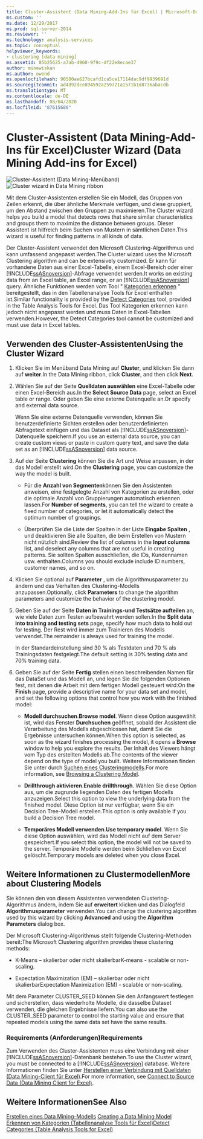 ```yaml
---
title: Cluster-Assistent (Data Mining-Add-Ins für Excel) | Microsoft-Dokumentation
ms.custom: ''
ms.date: 12/29/2017
ms.prod: sql-server-2014
ms.reviewer: ''
ms.technology: analysis-services
ms.topic: conceptual
helpviewer_keywords:
- clustering [data mining]
ms.assetid: 85b25625-a7ab-4960-9f9c-df22e8ecae37
author: minewiskan
ms.author: owend
ms.openlocfilehash: 90500ae627bcafd1ca5ce17114dac9df9939691d
ms.sourcegitcommit: ad4d92dce894592a259721a1571b1d8736abacdb
ms.translationtype: MT
ms.contentlocale: de-DE
ms.lasthandoff: 08/04/2020
ms.locfileid: "87615686"
---
```

# <a name="cluster-wizard-data-mining-add-ins-for-excel"></a><span data-ttu-id="31568-102">Cluster-Assistent (Data Mining-Add-Ins für Excel)</span><span class="sxs-lookup"><span data-stu-id="31568-102">Cluster Wizard (Data Mining Add-ins for Excel)</span></span>
  <span data-ttu-id="31568-103">![Cluster-Assistent (Data Mining-Menüband)](media/dmc-cluster.gif "Cluster-Assistent (Data Mining-Menüband)")</span><span class="sxs-lookup"><span data-stu-id="31568-103">![Cluster wizard in Data Mining ribbon](media/dmc-cluster.gif "Cluster wizard in Data Mining ribbon")</span></span>  
  
 <span data-ttu-id="31568-104">Mit dem Cluster-Assistenten erstellen Sie ein Modell, das Gruppen von Zeilen erkennt, die über ähnliche Merkmale verfügen, und diese gruppiert, um den Abstand zwischen den Gruppen zu maximieren.</span><span class="sxs-lookup"><span data-stu-id="31568-104">The Cluster wizard helps you build a model that detects rows that share similar characteristics and groups them to maximize the distance between groups.</span></span> <span data-ttu-id="31568-105">Dieser Assistent ist hilfreich beim Suchen von Mustern in sämtlichen Daten.</span><span class="sxs-lookup"><span data-stu-id="31568-105">This wizard is useful for finding patterns in all kinds of data.</span></span>  
  
 <span data-ttu-id="31568-106">Der Cluster-Assistent verwendet den Microsoft Clustering-Algorithmus und kann umfassend angepasst werden.</span><span class="sxs-lookup"><span data-stu-id="31568-106">The Cluster wizard uses the Microsoft Clustering algorithm and can be extensively customized.</span></span> <span data-ttu-id="31568-107">Er kann für vorhandene Daten aus einer Excel-Tabelle, einem Excel-Bereich oder einer [!INCLUDE[ssASnoversion](../includes/ssasnoversion-md.md)]-Abfrage verwendet werden.</span><span class="sxs-lookup"><span data-stu-id="31568-107">It works on existing data from an Excel table, an Excel range, or an [!INCLUDE[ssASnoversion](../includes/ssasnoversion-md.md)] query.</span></span> <span data-ttu-id="31568-108">Ähnliche Funktionen werden vom Tool " [Kategorien erkennen](detect-categories-table-analysis-tools-for-excel.md) " bereitgestellt, das in den Tabellenanalyse Tools für Excel enthalten ist.</span><span class="sxs-lookup"><span data-stu-id="31568-108">Similar functionality is provided by the [Detect Categories](detect-categories-table-analysis-tools-for-excel.md) tool, provided in the Table Analysis Tools for Excel.</span></span> <span data-ttu-id="31568-109">Das Tool Kategorien erkennen kann jedoch nicht angepasst werden und muss Daten in Excel-Tabellen verwenden.</span><span class="sxs-lookup"><span data-stu-id="31568-109">However, the Detect Categories tool cannot be customized and must use data in Excel tables.</span></span>  
  
## <a name="using-the-cluster-wizard"></a><span data-ttu-id="31568-110">Verwenden des Cluster-Assistenten</span><span class="sxs-lookup"><span data-stu-id="31568-110">Using the Cluster Wizard</span></span>  
  
1.  <span data-ttu-id="31568-111">Klicken Sie im Menüband Data Mining auf **Cluster**, und klicken Sie dann auf **weiter**.</span><span class="sxs-lookup"><span data-stu-id="31568-111">In the Data Mining ribbon, click **Cluster**, and then click **Next**.</span></span>  
  
2.  <span data-ttu-id="31568-112">Wählen Sie auf der Seite **Quelldaten auswählen** eine Excel-Tabelle oder einen Excel-Bereich aus.</span><span class="sxs-lookup"><span data-stu-id="31568-112">In the **Select Source Data** page, select an Excel table or range.</span></span> <span data-ttu-id="31568-113">Oder geben Sie eine externe Datenquelle an.</span><span class="sxs-lookup"><span data-stu-id="31568-113">Or specify and external data source.</span></span>  
  
     <span data-ttu-id="31568-114">Wenn Sie eine externe Datenquelle verwenden, können Sie benutzerdefinierte Sichten erstellen oder benutzerdefinierten Abfragetext einfügen und das Dataset als [!INCLUDE[ssASnoversion](../includes/ssasnoversion-md.md)]-Datenquelle speichern.</span><span class="sxs-lookup"><span data-stu-id="31568-114">If you use an external data source, you can create custom views or paste in custom query text, and save the data set as an [!INCLUDE[ssASnoversion](../includes/ssasnoversion-md.md)] data source.</span></span>  
  
3.  <span data-ttu-id="31568-115">Auf der Seite **Clustering** können Sie die Art und Weise anpassen, in der das Modell erstellt wird.</span><span class="sxs-lookup"><span data-stu-id="31568-115">On the **Clustering** page, you can customize the way the model is built.</span></span>  
  
    -   <span data-ttu-id="31568-116">Für die **Anzahl von Segmenten**können Sie den Assistenten anweisen, eine festgelegte Anzahl von Kategorien zu erstellen, oder die optimale Anzahl von Gruppierungen automatisch erkennen lassen.</span><span class="sxs-lookup"><span data-stu-id="31568-116">For **Number of segments**, you can tell the wizard to create a fixed number of categories, or let it automatically detect the optimum number of groupings.</span></span>  
  
    -   <span data-ttu-id="31568-117">Überprüfen Sie die Liste der Spalten in der Liste **Eingabe Spalten** , und deaktivieren Sie alle Spalten, die beim Erstellen von Mustern nicht nützlich sind.</span><span class="sxs-lookup"><span data-stu-id="31568-117">Review the list of columns in the **Input columns** list, and deselect any columns that are not useful in creating patterns.</span></span> <span data-ttu-id="31568-118">Sie sollten Spalten ausschließen, die IDs, Kundennamen usw. enthalten.</span><span class="sxs-lookup"><span data-stu-id="31568-118">Columns you should exclude include ID numbers, customer names, and so on.</span></span>  
  
4.  <span data-ttu-id="31568-119">Klicken Sie optional auf **Parameter** , um die Algorithmusparameter zu ändern und das Verhalten des Clustering-Modells anzupassen.</span><span class="sxs-lookup"><span data-stu-id="31568-119">Optionally, click **Parameters** to change the algorithm parameters and customize the behavior of the clustering model.</span></span>  
  
5.  <span data-ttu-id="31568-120">Geben Sie auf der Seite **Daten in Trainings-und Testsätze aufteilen** an, wie viele Daten zum Testen aufbewahrt werden sollen.</span><span class="sxs-lookup"><span data-stu-id="31568-120">In the **Split data into training and testing sets** page, specify how much data to hold out for testing.</span></span> <span data-ttu-id="31568-121">Der Rest wird immer zum Trainieren des Modells verwendet.</span><span class="sxs-lookup"><span data-stu-id="31568-121">The remainder is always used for training the model.</span></span>  
  
     <span data-ttu-id="31568-122">In der Standardeinstellung sind 30 % als Testdaten und 70 % als Trainingsdaten festgelegt.</span><span class="sxs-lookup"><span data-stu-id="31568-122">The default setting is 30% testing data and 70% training data.</span></span>  
  
6.  <span data-ttu-id="31568-123">Geben Sie auf der Seite **Fertig** stellen einen beschreibenden Namen für das DataSet und das Modell an, und legen Sie die folgenden Optionen fest, mit denen die Arbeit mit dem fertigen Modell gesteuert wird:</span><span class="sxs-lookup"><span data-stu-id="31568-123">On the **Finish** page, provide a descriptive name for your data set and model, and set the following options that control how you work with the finished model:</span></span>  
  
    -   <span data-ttu-id="31568-124">**Modell durchsuchen**.</span><span class="sxs-lookup"><span data-stu-id="31568-124">**Browse model**.</span></span> <span data-ttu-id="31568-125">Wenn diese Option ausgewählt ist, wird das Fenster **Durchsuchen** geöffnet, sobald der Assistent die Verarbeitung des Modells abgeschlossen hat, damit Sie die Ergebnisse untersuchen können.</span><span class="sxs-lookup"><span data-stu-id="31568-125">When this option is selected, as soon as the wizard finishes processing the model, it opens a **Browse** window to help you explore the results.</span></span> <span data-ttu-id="31568-126">Der Inhalt des Viewers hängt vom Typ des erstellten Modells ab.</span><span class="sxs-lookup"><span data-stu-id="31568-126">The contents of the viewer depend on the type of model you built.</span></span> <span data-ttu-id="31568-127">Weitere Informationen finden Sie unter durch [Suchen eines Clusteringmodells](browsing-a-clustering-model.md).</span><span class="sxs-lookup"><span data-stu-id="31568-127">For more information, see [Browsing a Clustering Model](browsing-a-clustering-model.md).</span></span>  
  
    -   <span data-ttu-id="31568-128">**Drillthrough aktivieren**.</span><span class="sxs-lookup"><span data-stu-id="31568-128">**Enable drillthrough**.</span></span> <span data-ttu-id="31568-129">Wählen Sie diese Option aus, um die zugrunde liegenden Daten des fertigen Modells anzuzeigen.</span><span class="sxs-lookup"><span data-stu-id="31568-129">Select this option to view the underlying data from the finished model.</span></span> <span data-ttu-id="31568-130">Diese Option ist nur verfügbar, wenn Sie ein Decision Tree-Modell erstellen.</span><span class="sxs-lookup"><span data-stu-id="31568-130">This option is only available if you build a Decision Tree model.</span></span>  
  
    -   <span data-ttu-id="31568-131">**Temporäres Modell verwenden**.</span><span class="sxs-lookup"><span data-stu-id="31568-131">**Use temporary model**.</span></span> <span data-ttu-id="31568-132">Wenn Sie diese Option auswählen, wird das Modell nicht auf dem Server gespeichert.</span><span class="sxs-lookup"><span data-stu-id="31568-132">If you select this option, the model will not be saved to the server.</span></span> <span data-ttu-id="31568-133">Temporäre Modelle werden beim Schließen von Excel gelöscht.</span><span class="sxs-lookup"><span data-stu-id="31568-133">Temporary models are deleted when you close Excel.</span></span>  
  
## <a name="more-about-clustering-models"></a><span data-ttu-id="31568-134">Weitere Informationen zu Clustermodellen</span><span class="sxs-lookup"><span data-stu-id="31568-134">More about Clustering Models</span></span>  
 <span data-ttu-id="31568-135">Sie können den von diesem Assistenten verwendeten Clustering-Algorithmus ändern, indem Sie auf **erweitert** klicken und das Dialogfeld **Algorithmusparameter** verwenden.</span><span class="sxs-lookup"><span data-stu-id="31568-135">You can change the clustering algorithm used by this wizard by clicking **Advanced** and using the **Algorithm Parameters** dialog box.</span></span>  
  
 <span data-ttu-id="31568-136">Der Microsoft Clustering-Algorithmus stellt folgende Clustering-Methoden bereit:</span><span class="sxs-lookup"><span data-stu-id="31568-136">The Microsoft Clustering algorithm provides these clustering methods:</span></span>  
  
-   <span data-ttu-id="31568-137">K-Means – skalierbar oder nicht skalierbar</span><span class="sxs-lookup"><span data-stu-id="31568-137">K-means -  scalable or non-scaling.</span></span>  
  
-   <span data-ttu-id="31568-138">Expectation Maximization (EM) – skalierbar oder nicht skalierbar</span><span class="sxs-lookup"><span data-stu-id="31568-138">Expectation Maximization (EM) - scalable or non-scaling.</span></span>  
  
 <span data-ttu-id="31568-139">Mit dem Parameter CLUSTER_SEED können Sie den Anfangswert festlegen und sicherstellen, dass wiederholte Modelle, die dasselbe Dataset verwenden, die gleichen Ergebnisse liefern.</span><span class="sxs-lookup"><span data-stu-id="31568-139">You can also use the CLUSTER_SEED parameter to control the starting value and ensure that repeated models using the same data set have the same results.</span></span>  
  
### <a name="requirements"></a><span data-ttu-id="31568-140">Requirements (Anforderungen)</span><span class="sxs-lookup"><span data-stu-id="31568-140">Requirements</span></span>  
 <span data-ttu-id="31568-141">Zum Verwenden des Cluster-Assistenten muss eine Verbindung mit einer [!INCLUDE[ssASnoversion](../includes/ssasnoversion-md.md)]-Datenbank bestehen.</span><span class="sxs-lookup"><span data-stu-id="31568-141">To use the Cluster wizard, you must be connected to a [!INCLUDE[ssASnoversion](../includes/ssasnoversion-md.md)] database.</span></span> <span data-ttu-id="31568-142">Weitere Informationen finden Sie unter [Herstellen einer Verbindung mit Quelldaten &#40;Data Mining-Client für Excel&#41;](connect-to-source-data-data-mining-client-for-excel.md).</span><span class="sxs-lookup"><span data-stu-id="31568-142">For more information, see [Connect to Source Data &#40;Data Mining Client for Excel&#41;](connect-to-source-data-data-mining-client-for-excel.md).</span></span>  
  
## <a name="see-also"></a><span data-ttu-id="31568-143">Weitere Informationen</span><span class="sxs-lookup"><span data-stu-id="31568-143">See Also</span></span>  
 <span data-ttu-id="31568-144">[Erstellen eines Data Mining-Modells](creating-a-data-mining-model.md) </span><span class="sxs-lookup"><span data-stu-id="31568-144">[Creating a Data Mining Model](creating-a-data-mining-model.md) </span></span>  
 [<span data-ttu-id="31568-145">Erkennen von Kategorien &#40;Tabellenanalyse Tools für Excel&#41;</span><span class="sxs-lookup"><span data-stu-id="31568-145">Detect Categories &#40;Table Analysis Tools for Excel&#41;</span></span>](detect-categories-table-analysis-tools-for-excel.md)  
  
  
